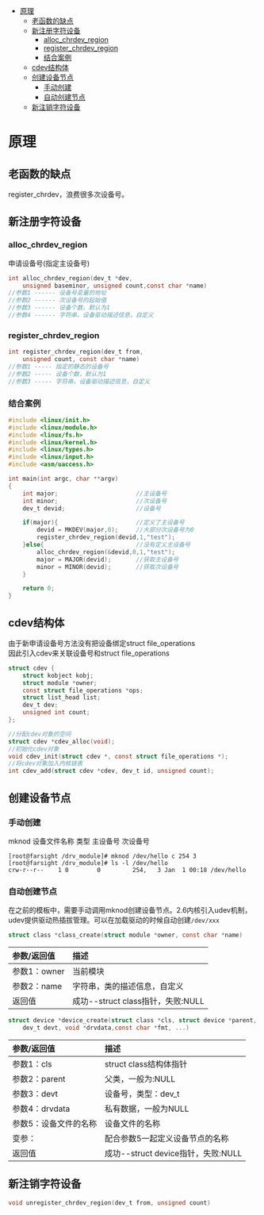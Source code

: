 
<!-- @import "[TOC]" {cmd="toc" depthFrom=1 depthTo=6 orderedList=false} -->

<!-- code_chunk_output -->

- [原理](#原理)
  - [老函数的缺点](#老函数的缺点)
  - [新注册字符设备](#新注册字符设备)
    - [alloc_chrdev_region](#alloc_chrdev_region)
    - [register_chrdev_region](#register_chrdev_region)
    - [结合案例](#结合案例)
  - [cdev结构体](#cdev结构体)
  - [创建设备节点](#创建设备节点)
    - [手动创建](#手动创建)
    - [自动创建节点](#自动创建节点)
  - [新注销字符设备](#新注销字符设备)

<!-- /code_chunk_output -->

# 原理
## 老函数的缺点
register_chrdev，浪费很多次设备号。
## 新注册字符设备
### alloc_chrdev_region
申请设备号(指定主设备号)
```c
int alloc_chrdev_region(dev_t *dev, 
    unsigned baseminor, unsigned count,const char *name)
//参数1 ------ 设备号变量的地址
//参数2 ------ 次设备号的起始值
//参数3 ------ 设备个数，默认为1
//参数4 ------ 字符串，设备驱动描述信息，自定义
```
### register_chrdev_region
```c
int register_chrdev_region(dev_t from,
    unsigned count, const char *name)
//参数1 ----- 指定的静态的设备号
//参数2 ----- 设备个数，默认为1
//参数3 ----- 字符串，设备驱动描述信息，自定义
```
### 结合案例
```c
#include <linux/init.h>
#include <linux/module.h>
#include <linux/fs.h>
#include <linux/kernel.h>
#include <linux/types.h>
#include <linux/input.h>
#include <asm/uaccess.h>

int main(int argc, char **argv)
{
    int major;                      //主设备号
    int minor;                      //次设备号
    dev_t devid;                    //设备号

    if(major){                      //定义了主设备号
        devid = MKDEV(major,0);     //大部分次设备号为0
        register_chrdev_region(devid,1,"test");
    }else{                          //没有定义主设备号
        alloc_chrdev_region(&devid,0,1,"test");
        major = MAJOR(devid);       //获取主设备号
        minor = MINOR(devid);       //获取次设备号
    }

    return 0;
}
```
## cdev结构体
由于新申请设备号方法没有把设备绑定struct file_operations<br>因此引入cdev来关联设备号和struct file_operations
```c
struct cdev {
	struct kobject kobj;
	struct module *owner;
	const struct file_operations *ops;
	struct list_head list;
	dev_t dev;
	unsigned int count;
};
```
```c
//分配cdev对象的空间
struct cdev *cdev_alloc(void);
//初始化cdev对象
void cdev_init(struct cdev *, const struct file_operations *);
//将cdev对象加入内核链表
int cdev_add(struct cdev *cdev, dev_t id, unsigned count);
```
## 创建设备节点
### 手动创建
mknod  设备文件名称  类型  主设备号  次设备号
```shell
[root@farsight /drv_module]# mknod /dev/hello c 254 3
[root@farsight /drv_module]# ls -l /dev/hello
crw-r--r--    1 0        0         254,   3 Jan  1 00:18 /dev/hello
```
### 自动创建节点
在之前的模板中，需要手动调用mknod创建设备节点。2.6内核引入udev机制，udev提供驱动热插拔管理。可以在加载驱动的时候自动创建`/dev/xxx`
```c
struct class *class_create(struct module *owner, const char *name)
```
|参数/返回值|描述|
|:----|:----|
|参数1：owner|当前模块|
|参数2：name|字符串，类的描述信息，自定义 |
|返回值|成功--struct class指针，失败:NULL|
```c
struct device *device_create(struct class *cls, struct device *parent,
    dev_t devt, void *drvdata,const char *fmt, ...)
```
|参数/返回值|描述|
|:----|:----|
|参数1：cls|struct class结构体指针|
|参数2：parent|父类，一般为:NULL |
|参数3：devt|设备号，类型：dev_t |
|参数4：drvdata|私有数据，一般为NULL|
|参数5：设备文件的名称|设备文件的名称|
|变参：|配合参数5一起定义设备节点的名称|
|返回值|成功--struct device指针，失败:NULL|
## 新注销字符设备
```c
void unregister_chrdev_region(dev_t from, unsigned count)
```